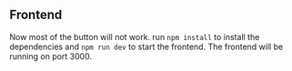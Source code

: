 ## Frontend

Now most of the button will not work. run ```npm install``` to install the dependencies and ```npm run dev``` to start the frontend. The frontend will be running on port 3000.